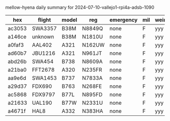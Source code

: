 mellow-hyena daily summary for 2024-07-10-vallejo1-rpi4a-adsb-1090

|hex|flight|model|reg|emergency|mil|weirdo|
|--|--|--|--|--|--|--|
|ac3053|SWA3357|B38M|N8849Q|none|F|yyy|
|a146ce|unknown|B38M|N1810U|none|F|yyy|
|a0faf3|AAL402|A321|N162UW|none|F|yyy|
|ad60b7|JBU1216|A321|N961JT|none|F|yyy|
|abd26b|SWA454|B738|N8609A|none|F|yyy|
|a21ba0|FFT2678|A320|N235FR|none|F|yyy|
|aa9e6d|SWA1453|B737|N7833A|none|F|yyy|
|a29d37|FDX690|B763|N268FE|none|F|yyy|
|ac5868|FDX9797|B77L|N895FD|none|F|yyy|
|a21633|UAL190|B77W|N2331U|none|F|yyy|
|a4671f|HAL8|A332|N383HA|none|F|yyy|
